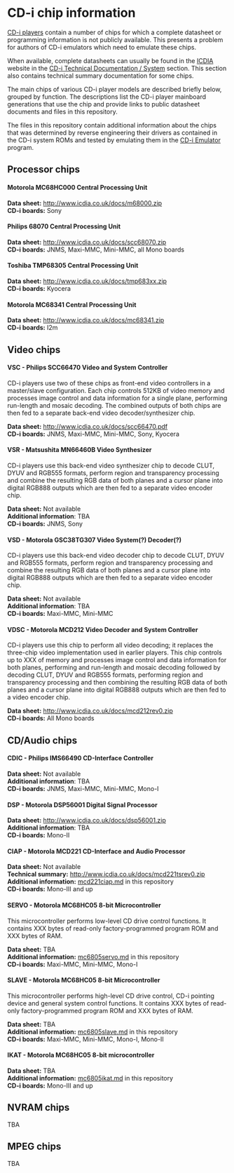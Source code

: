 # CD-i chip information

[CD-i players] contain a number of chips for which a complete datasheet or
programming information is not publicly available. This presents a problem for
authors of CD-i emulators which need to emulate these chips.

When available, complete datasheets can usually be found in the [ICDIA] website
in the [CD-i Technical Documentation / System] section. This section also
contains technical summary documentation for some chips.

The main chips of various CD-i player models are described briefly below,
grouped by function. The descriptions list the CD-i player mainboard generations
that use the chip and provide links to public datasheet documents and files in
this repository.

The files in this repository contain additional information about the chips that
was determined by reverse engineering their drivers as contained in the CD-i
system ROMs and tested by emulating them in the [CD-i Emulator] program.

[CD-i Players]: http://www.cdiemu.org/players/
[CD-i Emulator]: http://www.cdiemu.org/cdiemu/
[ICDIA]: http://www.icdia.co.uk/
[CD-i Technical Documentation / System]: http://www.icdia.co.uk/docs/

## Processor chips

#### Motorola MC68HC000 Central Processing Unit

**Data sheet:** http://www.icdia.co.uk/docs/m68000.zip \
**CD-i boards:** Sony

#### Philips 68070 Central Processing Unit

**Data sheet:** http://www.icdia.co.uk/docs/scc68070.zip \
**CD-i boards:** JNMS, Maxi-MMC, Mini-MMC, all Mono boards

#### Toshiba TMP68305 Central Processing Unit

**Data sheet:** http://www.icdia.co.uk/docs/tmp683xx.zip \
**CD-i boards:** Kyocera

#### Motorola MC68341 Central Processing Unit

**Data sheet:** http://www.icdia.co.uk/docs/mc68341.zip \
**CD-i boards:** I2m

## Video chips

#### VSC - Philips SCC66470 Video and System Controller

CD-i players use two of these chips as front-end video controllers in
a master/slave configuration. Each chip controls 512KB of video memory and
processes image control and data information for a single plane, performing
run-length and mosaic decoding. The combined outputs of both chips
are then fed to a separate back-end video decoder/synthesizer chip.

**Data sheet:** http://www.icdia.co.uk/docs/scc66470.pdf \
**CD-i boards:** JNMS, Maxi-MMC, Mini-MMC, Sony, Kyocera

#### VSR - Matsushita MN66460B Video Synthesizer

CD-i players use this back-end video synthesizer chip to decode CLUT, DYUV and
RGB555 formats, perform region and transparency processing and combine the
resulting RGB data of both planes and a cursor plane into digital RGB888 outputs
which are then fed to a separate video encoder chip.

**Data sheet:** Not available \
**Additional information**: TBA \
**CD-i boards:** JNMS, Sony

#### VSD - Motorola GSC38TG307 Video System(?) Decoder(?)

CD-i players use this back-end video decoder chip to decode CLUT, DYUV and
RGB555 formats, perform region and transparency processing and combine the
resulting RGB data of both planes and a cursor plane into digital RGB888 outputs
which are then fed to a separate video encoder chip.

**Data sheet:** Not available \
**Additional information**: TBA \
**CD-i boards:** Maxi-MMC, Mini-MMC

#### VDSC - Motorola MCD212 Video Decoder and System Controller

CD-i players use this chip to perform all video decoding; it replaces the
three-chip video implementation used in earlier players. This chip controls up
to XXX of memory and processes image control and data information for both
planes, performing and run-length and mosaic decoding followed by decoding CLUT,
DYUV and RGB555 formats, performing region and transparency processing and then
combining the resulting RGB data of both planes and a cursor plane
into digital RGB888 outputs which are then
fed to a video encoder chip.

**Data sheet:** http://www.icdia.co.uk/docs/mcd212rev0.zip \
**CD-i boards:** All Mono boards

## CD/Audio chips

#### CDIC - Philips IMS66490 CD-Interface Controller

**Data sheet:** Not available \
**Additional information**: TBA \
**CD-i boards:** JNMS, Maxi-MMC, Mini-MMC, Mono-I

#### DSP - Motorola DSP56001 Digital Signal Processor

**Data sheet:** http://www.icdia.co.uk/docs/dsp56001.zip \
**Additional information**: TBA \
**CD-i boards:** Mono-II

#### CIAP - Motorola MCD221 CD-Interface and Audio Processor

**Data sheet:** Not available \
**Technical summary:** http://www.icdia.co.uk/docs/mcd221tsrev0.zip \
**Additional information:** [mcd221ciap.md](mcd221ciap.md) in this repository \
**CD-i boards:** Mono-III and up

#### SERVO - Motorola MC68HC05 8-bit Microcontroller

This microcontroller performs low-level CD drive control functions.
It contains XXX bytes of read-only factory-programmed program ROM
and XXX bytes of RAM.

**Data sheet:** TBA \
**Additional information:** [mc6805servo.md](mc6805servo.md) in this repository \
**CD-i boards:** Maxi-MMC, Mini-MMC, Mono-I

#### SLAVE - Motorola MC68HC05 8-bit Microcontroller

This microcontroller performs high-level CD drive control, CD-i pointing
device and general system control functions.
It contains XXX bytes of read-only factory-programmed program ROM
and XXX bytes of RAM.

**Data sheet:** TBA \
**Additional information:** [mc6805slave.md](mc6805slave.md) in this repository \
**CD-i boards:** Maxi-MMC, Mini-MMC, Mono-I, Mono-II

#### IKAT - Motorola MC68HC05 8-bit microcontroller

**Data sheet:** TBA \
**Additional information:** [mc6805ikat.md](mc6805ikat.md) in this repository \
**CD-i boards:** Mono-III and up

## NVRAM chips

TBA

## MPEG chips

TBA
